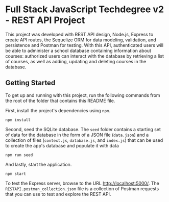# Full Stack JavaScript Techdegree v2 - REST API Project

This project was developed with REST API design, Node.js, Express to create API routes, the Sequelize ORM for data modeling, validation, and persistence and Postman for testing. With this API, authenticated users will be able to administer a school database containing information about courses: authorized users can interact with the database by retrieving a list of courses, as well as adding, updating and deleting courses in the database.



## Getting Started

 To get up and running with this project, run the following commands from the root of the folder that contains this README file.

 First, install the project's dependencies using `npm`.

 ```
 npm install

 ```

 Second, seed the SQLite database. The `seed` folder contains a starting set of data for the database in the form of a JSON file (`data.json`) and a collection of files (`context.js`, `database.js`, and `index.js`) that can be used to create the app's database and populate it with data

 ```
 npm run seed

 ```

 And lastly, start the application.

 ```
 npm start

 ```

 To test the Express server, browse to the URL [http://localhost:5000/](http://localhost:5000/). The `RESTAPI.postman_collection.json` file is a collection of Postman requests that you can use to test and explore the REST API.
